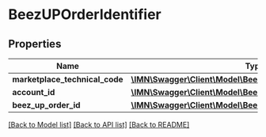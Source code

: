 # BeezUPOrderIdentifier

## Properties
Name | Type | Description | Notes
------------ | ------------- | ------------- | -------------
**marketplace_technical_code** | [**\IMN\Swagger\Client\Model\BeezUPMarketplaceTechnicalCode**](BeezUPMarketplaceTechnicalCode.md) |  | 
**account_id** | [**\IMN\Swagger\Client\Model\BeezUPMarketplaceAccountId**](BeezUPMarketplaceAccountId.md) |  | 
**beez_up_order_id** | [**\IMN\Swagger\Client\Model\BeezUPOrderId**](BeezUPOrderId.md) |  | 

[[Back to Model list]](../README.md#documentation-for-models) [[Back to API list]](../README.md#documentation-for-api-endpoints) [[Back to README]](../README.md)


